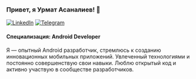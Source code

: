 ### Привет, я Урмат Асаналиев! 👋

[![LinkedIn](https://img.shields.io/badge/LinkedIn-urmatasanaliev-blue)](https://www.linkedin.com/in/urmatasanaliev)
[![Telegram](https://img.shields.io/badge/Telegram-@urmat_asanaliev-blue)](https://t.me/urmat_asanaliev)

#### Специализация: Android Developer

Я — опытный Android разработчик, стремлюсь к созданию инновационных мобильных приложений. Увлеченный технологиями и постоянно совершенствую свои навыки. Люблю открытый код и активно участвую в сообществе разработчиков.


<!--
**UrmatAsanaliev/UrmatAsanaliev** is a ✨ _special_ ✨ repository because its `README.md` (this file) appears on your GitHub profile.

Here are some ideas to get you started:

- 🔭 I’m currently working on ...
- 🌱 I’m currently learning ...
- 👯 I’m looking to collaborate on ...
- 🤔 I’m looking for help with ...
- 💬 Ask me about ...
- 📫 How to reach me: ...
- 😄 Pronouns: ...
- ⚡ Fun fact: ...
-->
